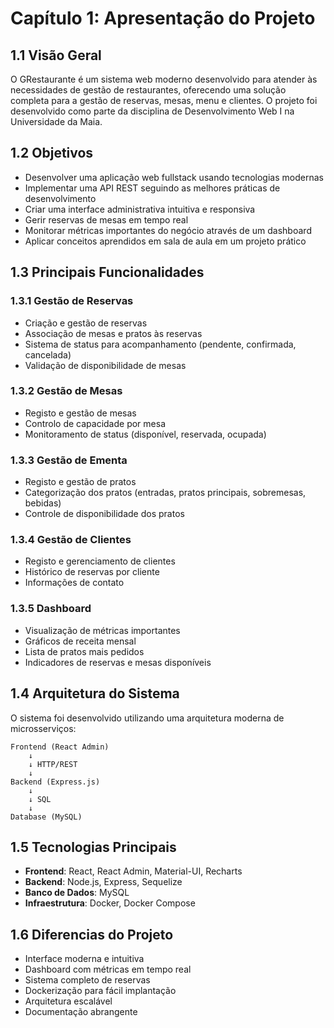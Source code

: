 # Capítulo 1: Apresentação do Projeto

## 1.1 Visão Geral

O GRestaurante é um sistema web moderno desenvolvido para atender às necessidades de gestão de restaurantes, oferecendo uma solução completa para a gestão de reservas, mesas, menu e clientes. O projeto foi desenvolvido como parte da disciplina de Desenvolvimento Web I na Universidade da Maia.

## 1.2 Objetivos

- Desenvolver uma aplicação web fullstack usando tecnologias modernas
- Implementar uma API REST seguindo as melhores práticas de desenvolvimento
- Criar uma interface administrativa intuitiva e responsiva
- Gerir reservas de mesas em tempo real
- Monitorar métricas importantes do negócio através de um dashboard
- Aplicar conceitos aprendidos em sala de aula em um projeto prático

## 1.3 Principais Funcionalidades

### 1.3.1 Gestão de Reservas
- Criação e gestão de reservas
- Associação de mesas e pratos às reservas
- Sistema de status para acompanhamento (pendente, confirmada, cancelada)
- Validação de disponibilidade de mesas

### 1.3.2 Gestão de Mesas
- Registo e gestão de mesas
- Controlo de capacidade por mesa
- Monitoramento de status (disponível, reservada, ocupada)

### 1.3.3 Gestão de Ementa
- Registo e gestão de pratos
- Categorização dos pratos (entradas, pratos principais, sobremesas, bebidas)
- Controle de disponibilidade dos pratos

### 1.3.4 Gestão de Clientes
- Registo e gerenciamento de clientes
- Histórico de reservas por cliente
- Informações de contato

### 1.3.5 Dashboard
- Visualização de métricas importantes
- Gráficos de receita mensal
- Lista de pratos mais pedidos
- Indicadores de reservas e mesas disponíveis

## 1.4 Arquitetura do Sistema

O sistema foi desenvolvido utilizando uma arquitetura moderna de microsserviços:

```
Frontend (React Admin)
    ↓
    ↓ HTTP/REST
    ↓
Backend (Express.js)
    ↓
    ↓ SQL
    ↓
Database (MySQL)
```

## 1.5 Tecnologias Principais

- **Frontend**: React, React Admin, Material-UI, Recharts
- **Backend**: Node.js, Express, Sequelize
- **Banco de Dados**: MySQL
- **Infraestrutura**: Docker, Docker Compose

## 1.6 Diferencias do Projeto

- Interface moderna e intuitiva
- Dashboard com métricas em tempo real
- Sistema completo de reservas
- Dockerização para fácil implantação
- Arquitetura escalável
- Documentação abrangente